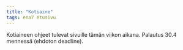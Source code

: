 ```yaml
---
title: "Kotiaine"
tags: ena7 etusivu
---
```


Kotiaineen ohjeet tulevat sivuille tämän viikon aikana. Palautus 30.4 mennessä (ehdoton deadline). 
